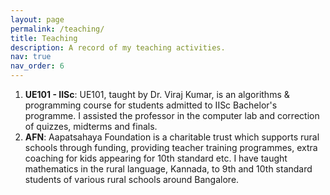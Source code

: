 ```yaml
---
layout: page
permalink: /teaching/
title: Teaching
description: A record of my teaching activities.
nav: true
nav_order: 6
---
```



<ol>

<li>
<b>UE101 - IISc</b>: UE101, taught by Dr. Viraj Kumar, is an algorithms & programming course for students admitted to IISc
Bachelor's programme. I assisted the professor in the computer lab and correction of quizzes, midterms and finals.
</li>

<li>
<b>AFN</b>: Aapatsahaya Foundation is a charitable trust which supports rural schools through funding, providing teacher
training programmes, extra coaching for kids appearing for 10th standard etc. I have taught mathematics in the rural
language, Kannada, to 9th and 10th standard students of various rural schools around Bangalore.
</li>

</ol>
